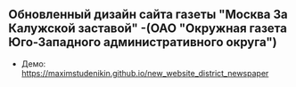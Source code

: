 Обновленный дизайн сайта газеты "Москва За Калужской заставой"
-(ОАО "Окружная газета Юго-Западного административного округа")
-
-   Демо: https://maximstudenikin.github.io/new_website_district_newspaper
